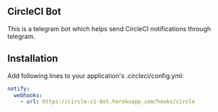## CircleCI Bot

This is a telegram bot which helps send CircleCI notifications through telegram.

## Installation

Add following lines to your application's .circleci/config.yml:

```yml
notify:
  webhooks:
    - url: https://circle-ci-bot.herokuapp.com/hooks/circle
```
